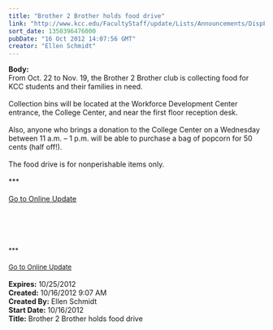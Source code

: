 ```yaml
---
title: "Brother 2 Brother holds food drive"
link: "http://www.kcc.edu/FacultyStaff/update/Lists/Announcements/DispForm.aspx?ID=854"
sort_date: 1350396476000
pubDate: "16 Oct 2012 14:07:56 GMT"
creator: "Ellen Schmidt"
---
```


<div><b>Body:</b> <div class="ExternalClass42CDCBCF43BE4236A439AE8EAF06B5C3">
<div>From Oct. 22 to Nov. 19, the Brother 2 Brother club is collecting food for KCC students and their families in need.</div>
<div> </div>
<div>Collection bins will be located at the Workforce Development Center entrance, the College Center, and near the first floor reception desk.</div>
<div> </div>
<div>Also, anyone who brings a donation to the College Center on a Wednesday between 11 a.m. – 1 p.m. will be able to purchase a bag of popcorn for 50 cents (half off!). </div>
<div> </div>
<div>The food drive is for nonperishable items only.</div>
<div> </div>
<div>***</div>
<div> </div>
<div><a href="/FacultyStaff/update/Pages/dailyupdate.aspx">Go to Online Update</a></div>
<div> </div>
<div> </div>
<div> </div>
<div>
<div> </div>
<div> </div>
<div>
<div><font size="2">***</font></div>
<div><font size="2"></font> </div>
<div><font size="2"><a href="/FacultyStaff/update/Pages/dailyupdate.aspx">Go to Online Update</a></font><font size="2"></font></div>
<div><font size="2"></font> </div></div></div></div></div>
<div><b>Expires:</b> 10/25/2012</div>
<div><b>Created:</b> 10/16/2012 9:07 AM</div>
<div><b>Created By:</b> Ellen Schmidt</div>
<div><b>Start Date:</b> 10/16/2012</div>
<div><b>Title:</b> Brother 2 Brother holds food drive</div>
